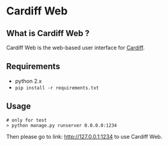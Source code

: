 # Cardiff Web

## What is Cardiff Web ?

Cardiff Web is the web-based user interface for [Cardiff](https://github.com/peitaosu/Cardiff).


## Requirements
* python 2.x
* ```pip install -r requirements.txt```

## Usage

```
# only for test
> python manage.py runserver 0.0.0.0:1234
```
Then please go to link: http://127.0.0.1:1234 to use Cardiff Web.
